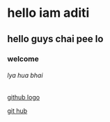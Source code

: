 # hello iam aditi
## hello guys chai pee lo
### welcome
###### lya hua bhai

[github logo](https://www.google.com/search?q=github+logo&rlz=1C1CHBD_enIN754IN754&sxsrf=ALeKk02V6nQrGKMS55GcY2VOK7s60MpAgw:1613485146531&tbm=isch&source=iu&ictx=1&fir=Lp2OqU7fPdjSMM%252CkHlC0fHCgyWhTM%252C_&vet=1&usg=AI4_-kSqleYJ63cPkO9EMGkkevH48GQoPQ&sa=X&ved=2ahUKEwiSmYnIzO7uAhXnyjgGHeEPAnUQ9QF6BAgOEAE#imgrc=Lp2OqU7fPdjSMM)

[git hub](github.com)
